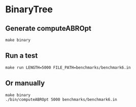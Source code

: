 # BinaryTree

## Generate computeABROpt
	make binary

## Run a test
	make run LENGTH=5000 FILE_PATH=benchmarks/benchmark6.in

## Or manually
	make binary
	./bin/computeABROpt 5000 benchmarks/benchmark6.in
